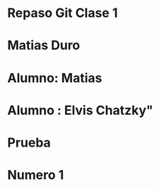 # Repaso Git Clase 1

# Matias Duro

# Alumno: Matias

# Alumno : Elvis Chatzky"

# Prueba




# Numero 1

